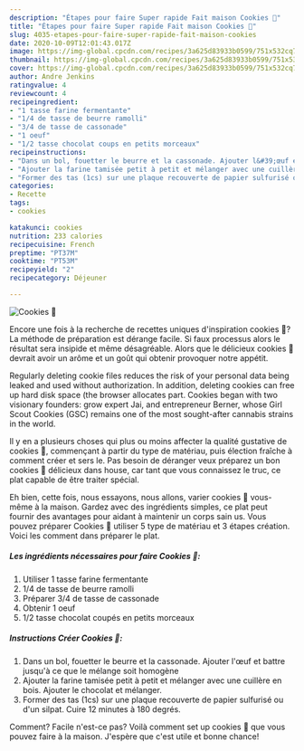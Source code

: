 ```yaml
---
description: "Étapes pour faire Super rapide Fait maison Cookies 🍪"
title: "Étapes pour faire Super rapide Fait maison Cookies 🍪"
slug: 4035-etapes-pour-faire-super-rapide-fait-maison-cookies
date: 2020-10-09T12:01:43.017Z
image: https://img-global.cpcdn.com/recipes/3a625d83933b0599/751x532cq70/cookies-🍪-photo-principale-de-la-recette.jpg
thumbnail: https://img-global.cpcdn.com/recipes/3a625d83933b0599/751x532cq70/cookies-🍪-photo-principale-de-la-recette.jpg
cover: https://img-global.cpcdn.com/recipes/3a625d83933b0599/751x532cq70/cookies-🍪-photo-principale-de-la-recette.jpg
author: Andre Jenkins
ratingvalue: 4
reviewcount: 4
recipeingredient:
- "1 tasse farine fermentante"
- "1/4 de tasse de beurre ramolli"
- "3/4 de tasse de cassonade"
- "1 oeuf"
- "1/2 tasse chocolat coups en petits morceaux"
recipeinstructions:
- "Dans un bol, fouetter le beurre et la cassonade. Ajouter l&#39;œuf et battre jusqu&#39;à ce que le mélange soit homogène"
- "Ajouter la farine tamisée petit à petit et mélanger avec une cuillère en bois. Ajouter le chocolat et mélanger."
- "Former des tas (1cs) sur une plaque recouverte de papier sulfurisé ou d&#39;un silpat. Cuire 12 minutes à 180 degrés."
categories:
- Recette
tags:
- cookies

katakunci: cookies 
nutrition: 233 calories
recipecuisine: French
preptime: "PT37M"
cooktime: "PT53M"
recipeyield: "2"
recipecategory: Déjeuner

---
```



![Cookies 🍪](https://img-global.cpcdn.com/recipes/3a625d83933b0599/751x532cq70/cookies-🍪-photo-principale-de-la-recette.jpg)

Encore une fois à la recherche de recettes uniques d'inspiration cookies 🍪? La méthode de préparation est dérange facile. Si faux processus alors le résultat sera insipide et même désagréable. Alors que le délicieux cookies 🍪 devrait avoir un arôme et un goût qui obtenir provoquer notre appétit.

Regularly deleting cookie files reduces the risk of your personal data being leaked and used without authorization. In addition, deleting cookies can free up hard disk space (the browser allocates part. Cookies began with two visionary founders: grow expert Jai, and entrepreneur Berner, whose Girl Scout Cookies (GSC) remains one of the most sought-after cannabis strains in the world.

Il y en a plusieurs choses qui plus ou moins affecter la qualité gustative de cookies 🍪, commençant à partir du type de matériau, puis élection fraîche à comment créer et sers le. Pas besoin de déranger veux préparez un bon cookies 🍪 délicieux dans house, car tant que vous connaissez le truc, ce plat capable de être traiter spécial.


Eh bien, cette fois, nous essayons, nous allons, varier cookies 🍪 vous-même à la maison. Gardez avec des ingrédients simples, ce plat peut fournir des avantages pour aidant à maintenir un corps sain us. Vous pouvez préparer Cookies 🍪 utiliser 5 type de matériau et 3 étapes création. Voici les comment dans préparer le plat.

<!--inarticleads1-->

##### Les ingrédients nécessaires pour faire Cookies 🍪:

1. Utiliser 1 tasse farine fermentante
1.  1/4 de tasse de beurre ramolli
1. Préparer 3/4 de tasse de cassonade
1. Obtenir 1 oeuf
1.  1/2 tasse chocolat coupés en petits morceaux




<!--inarticleads2-->

##### Instructions Créer Cookies 🍪:

1. Dans un bol, fouetter le beurre et la cassonade. Ajouter l&#39;œuf et battre jusqu&#39;à ce que le mélange soit homogène
1. Ajouter la farine tamisée petit à petit et mélanger avec une cuillère en bois. Ajouter le chocolat et mélanger.
1. Former des tas (1cs) sur une plaque recouverte de papier sulfurisé ou d&#39;un silpat. Cuire 12 minutes à 180 degrés.





Comment? Facile n'est-ce pas? Voilà comment set up cookies 🍪 que vous pouvez faire à la maison. J'espère que c'est utile et bonne chance!
